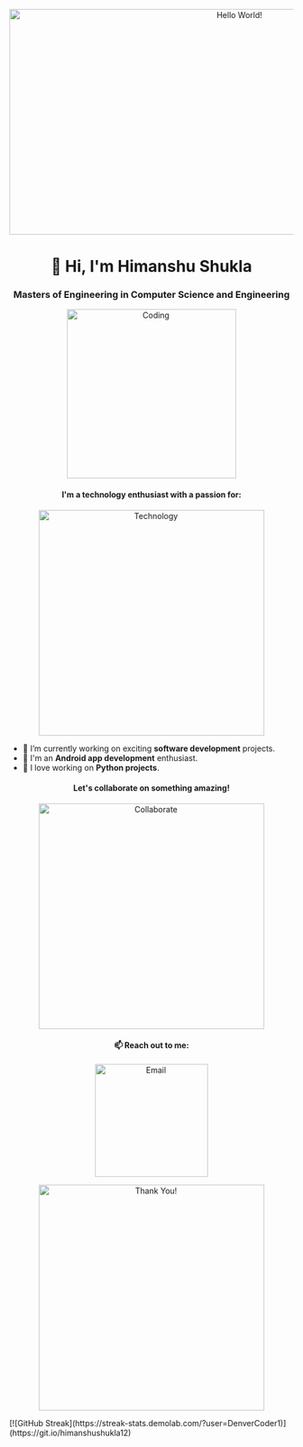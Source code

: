 <p align="center">
  <img src="https://github.com/himanshushukla12/himanshushukla12/blob/main/assets/banner.gif" alt="Hello World!" width="800" height="400">
</p>

<h1 align="center">👋 Hi, I'm Himanshu Shukla</h1>
<h3 align="center">Masters of Engineering in Computer Science and Engineering</h3>

<p align="center">
  <img src="https://github.com/himanshushukla12/himanshushukla12/blob/main/assets/coding.gif" alt="Coding" width="300">
</p>

<h4 align="center">I'm a technology enthusiast with a passion for:</h4>
<p align="center">
  <img src="https://github.com/himanshushukla12/himanshushukla12/blob/main/assets/tech.gif" alt="Technology" width="400">
</p>

- 🔭 I’m currently working on exciting **software development** projects.
- 🚀 I'm an **Android app development** enthusiast.
- 🐍 I love working on **Python projects**.

<h4 align="center">Let's collaborate on something amazing!</h4>
<p align="center">
  <img src="https://github.com/himanshushukla12/himanshushukla12/blob/main/assets/collaborate.gif" alt="Collaborate" width="400">
</p>

<h4 align="center">📫 Reach out to me:</h4>
<p align="center">
  <a href="mailto:himanshushukla.shukla3@gmail.com">
    <img src="https://github.com/himanshushukla12/himanshushukla12/blob/main/assets/email.gif" alt="Email" width="200">
  </a>
</p>

<p align="center">
  <img src="https://github.com/himanshushukla12/himanshushukla12/blob/main/assets/thumbs-up.gif" alt="Thank You!" width="400">
</p>
[![GitHub Streak](https://streak-stats.demolab.com/?user=DenverCoder1)](https://git.io/himanshushukla12)

